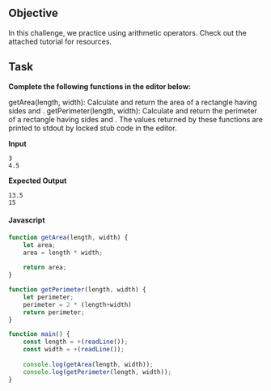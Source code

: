 ## Objective

In this challenge, we practice using arithmetic operators. Check out the attached tutorial for resources.

## Task

**Complete the following functions in the editor below:**

getArea(length, width): Calculate and return the area of a rectangle having sides  and .
getPerimeter(length, width): Calculate and return the perimeter of a rectangle having sides  and .
The values returned by these functions are printed to stdout by locked stub code in the editor.

**Input**
```
3
4.5
```

**Expected Output**
```
13.5
15
```

#### Javascript

```javascript
function getArea(length, width) {
    let area;
    area = length * width;
    
    return area;
}

function getPerimeter(length, width) {
    let perimeter;
    perimeter = 2 * (length+width)
    return perimeter;
}

function main() {
    const length = +(readLine());
    const width = +(readLine());
    
    console.log(getArea(length, width));
    console.log(getPerimeter(length, width));
}
```

